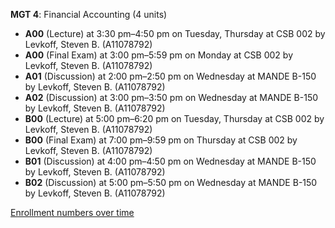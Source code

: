 **MGT 4**: Financial Accounting (4 units)

- **A00** (Lecture) at 3:30 pm–4:50 pm on Tuesday, Thursday at CSB 002 by Levkoff, Steven B. (A11078792)
- **A00** (Final Exam) at 3:00 pm–5:59 pm on Monday at CSB 002 by Levkoff, Steven B. (A11078792)
- **A01** (Discussion) at 2:00 pm–2:50 pm on Wednesday at MANDE B-150 by Levkoff, Steven B. (A11078792)
- **A02** (Discussion) at 3:00 pm–3:50 pm on Wednesday at MANDE B-150 by Levkoff, Steven B. (A11078792)
- **B00** (Lecture) at 5:00 pm–6:20 pm on Tuesday, Thursday at CSB 002 by Levkoff, Steven B. (A11078792)
- **B00** (Final Exam) at 7:00 pm–9:59 pm on Thursday at CSB 002 by Levkoff, Steven B. (A11078792)
- **B01** (Discussion) at 4:00 pm–4:50 pm on Wednesday at MANDE B-150 by Levkoff, Steven B. (A11078792)
- **B02** (Discussion) at 5:00 pm–5:50 pm on Wednesday at MANDE B-150 by Levkoff, Steven B. (A11078792)

[Enrollment numbers over time](./MGT4.tsv)
